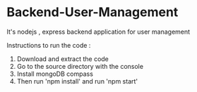 # Backend-User-Management

It's nodejs , express backend application for user management

Instructions to run the code :

1. Download and extract the code
2. Go to the source directory with the console
3. Install mongoDB compass 
4. Then run 'npm install' and run 'npm start'
